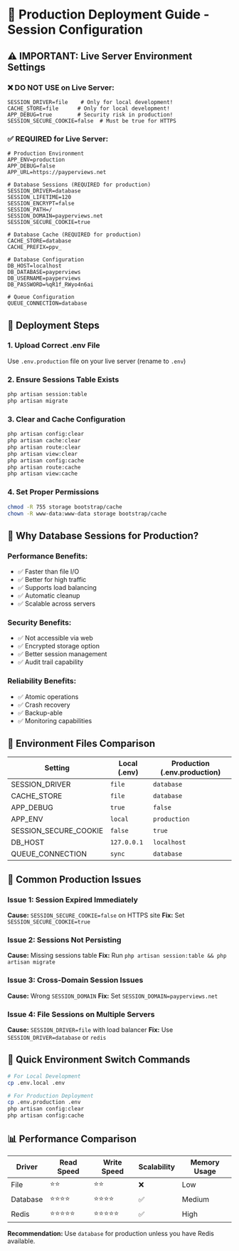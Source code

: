 # 🚀 Production Deployment Guide - Session Configuration

## ⚠️ IMPORTANT: Live Server Environment Settings

### **❌ DO NOT USE on Live Server:**
```env
SESSION_DRIVER=file    # Only for local development!
CACHE_STORE=file      # Only for local development!
APP_DEBUG=true        # Security risk in production!
SESSION_SECURE_COOKIE=false  # Must be true for HTTPS
```

### **✅ REQUIRED for Live Server:**
```env
# Production Environment
APP_ENV=production
APP_DEBUG=false
APP_URL=https://payperviews.net

# Database Sessions (REQUIRED for production)
SESSION_DRIVER=database
SESSION_LIFETIME=120
SESSION_ENCRYPT=false
SESSION_PATH=/
SESSION_DOMAIN=payperviews.net
SESSION_SECURE_COOKIE=true

# Database Cache (REQUIRED for production)
CACHE_STORE=database
CACHE_PREFIX=ppv_

# Database Configuration
DB_HOST=localhost
DB_DATABASE=payperviews
DB_USERNAME=payperviews
DB_PASSWORD=%qR1f_RWyo4n6ai

# Queue Configuration
QUEUE_CONNECTION=database
```

## 🔧 Deployment Steps

### 1. **Upload Correct .env File**
Use `.env.production` file on your live server (rename to `.env`)

### 2. **Ensure Sessions Table Exists**
```bash
php artisan session:table
php artisan migrate
```

### 3. **Clear and Cache Configuration**
```bash
php artisan config:clear
php artisan cache:clear
php artisan route:clear
php artisan view:clear
php artisan config:cache
php artisan route:cache
php artisan view:cache
```

### 4. **Set Proper Permissions**
```bash
chmod -R 755 storage bootstrap/cache
chown -R www-data:www-data storage bootstrap/cache
```

## 🎯 Why Database Sessions for Production?

### **Performance Benefits:**
- ✅ Faster than file I/O
- ✅ Better for high traffic
- ✅ Supports load balancing
- ✅ Automatic cleanup
- ✅ Scalable across servers

### **Security Benefits:**
- ✅ Not accessible via web
- ✅ Encrypted storage option
- ✅ Better session management
- ✅ Audit trail capability

### **Reliability Benefits:**
- ✅ Atomic operations
- ✅ Crash recovery
- ✅ Backup-able
- ✅ Monitoring capabilities

## 📁 Environment Files Comparison

| Setting | Local (.env) | Production (.env.production) |
|---------|--------------|---------------------------|
| SESSION_DRIVER | `file` | `database` |
| CACHE_STORE | `file` | `database` |
| APP_DEBUG | `true` | `false` |
| APP_ENV | `local` | `production` |
| SESSION_SECURE_COOKIE | `false` | `true` |
| DB_HOST | `127.0.0.1` | `localhost` |
| QUEUE_CONNECTION | `sync` | `database` |

## 🚨 Common Production Issues

### Issue 1: Session Expired Immediately
**Cause:** `SESSION_SECURE_COOKIE=false` on HTTPS site
**Fix:** Set `SESSION_SECURE_COOKIE=true`

### Issue 2: Sessions Not Persisting
**Cause:** Missing sessions table
**Fix:** Run `php artisan session:table && php artisan migrate`

### Issue 3: Cross-Domain Session Issues
**Cause:** Wrong `SESSION_DOMAIN`
**Fix:** Set `SESSION_DOMAIN=payperviews.net`

### Issue 4: File Sessions on Multiple Servers
**Cause:** `SESSION_DRIVER=file` with load balancer
**Fix:** Use `SESSION_DRIVER=database` or `redis`

## 🔄 Quick Environment Switch Commands

```bash
# For Local Development
cp .env.local .env

# For Production Deployment
cp .env.production .env
php artisan config:clear
php artisan config:cache
```

## 📊 Performance Comparison

| Driver | Read Speed | Write Speed | Scalability | Memory Usage |
|--------|------------|-------------|-------------|--------------|
| File | ⭐⭐ | ⭐⭐ | ❌ | Low |
| Database | ⭐⭐⭐⭐ | ⭐⭐⭐⭐ | ✅ | Medium |
| Redis | ⭐⭐⭐⭐⭐ | ⭐⭐⭐⭐⭐ | ✅ | High |

**Recommendation:** Use `database` for production unless you have Redis available.
